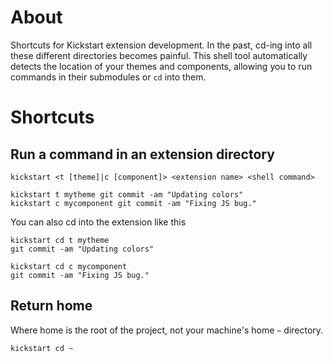 # About

Shortcuts for Kickstart extension development. In the past, cd-ing into all these different directories becomes painful.
This shell tool automatically detects the location of your themes and components, allowing you to run commands in their submodules or `cd` into them.

# Shortcuts

## Run a command in an extension directory

    kickstart <t [theme]|c [component]> <extension name> <shell command>

    kickstart t mytheme git commit -am "Updating colors"
    kickstart c mycomponent git commit -am "Fixing JS bug."

You can also cd into the extension like this

    kickstart cd t mytheme
    git commit -am "Updating colors"

    kickstart cd c mycomponent
    git commit -am "Fixing JS bug."

## Return home

Where home is the root of the project, not your machine's home `~` directory.

    kickstart cd ~
